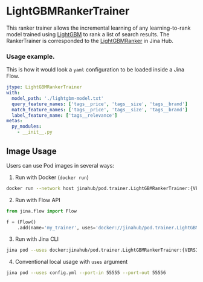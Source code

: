 # LightGBMRankerTrainer

This ranker trainer allows the incremental learning of any learning-to-rank model trained using [LightGBM](https://lightgbm.readthedocs.io/en/latest/index.html) to rank a list of search results.
The RankerTrainer is corresponded to the [LightGBMRanker](https://github.com/jina-ai/jina-hub/tree/master/rankers/LightGBMRanker) in Jina Hub.


### Usage example.

This is how it would look a `yaml` configuration to be loaded inside a Jina Flow.

```yaml
jtype: LightGBMRankerTrainer
with:
  model_path: './lightgbm-model.txt'
  query_feature_names: ['tags__price', 'tags__size', 'tags__brand']
  match_feature_names: ['tags__price', 'tags__size', 'tags__brand']
  label_feature_name: ['tags__relevance']
metas:
  py_modules:
    - __init__.py
```

## Image Usage

Users can use Pod images in several ways:

1. Run with Docker (`docker run`)
```bash
docker run --network host jinahub/pod.trainer.LightGBMRankerTrainer:{VERSION} --port-in 55555 --port-out 55556
```
    
2. Run with Flow API
```python
from jina.flow import Flow

f = (Flow()
    .add(name='my_trainer', uses='docker://jinahub/pod.trainer.LightGBMRankerTrainer:{VERSION}'))
```
    
3. Run with Jina CLI
```bash
jina pod --uses docker:jinahub/pod.trainer.LightGBMRankerTrainer:{VERSION}
```
    
4. Conventional local usage with `uses` argument
```bash
jina pod --uses config.yml --port-in 55555 --port-out 55556
```